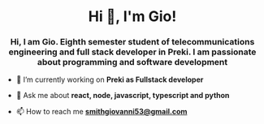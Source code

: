 <h1 align="center">Hi 👋, I'm Gio!</h1>
<h3 align="center">Hi, I am Gio. Eighth semester student of telecommunications engineering and full stack developer in Preki. I am passionate about programming and software development</h3>

- 🔭 I’m currently working on **Preki as Fullstack developer**

- 💬 Ask me about **react, node, javascript, typescript and python**

- 📫 How to reach me **smithgiovanni53@gmail.com**


